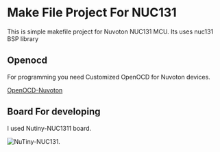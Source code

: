 # Make File Project For NUC131

This is simple makefile project for Nuvoton NUC131 MCU. Its uses nuc131 BSP library

## Openocd

For programming you need Customized OpenOCD for Nuvoton devices.

[OpenOCD-Nuvoton](https://github.com/OpenNuvoton/OpenOCD-Nuvoton)

## Board For developing

I used Nutiny-NUC1311 board.

![NuTiny-NUC131](https://direct.nuvoton.com/142-large_default/nutiny-nuc131s.jpg "NuTiny-NUC131").
